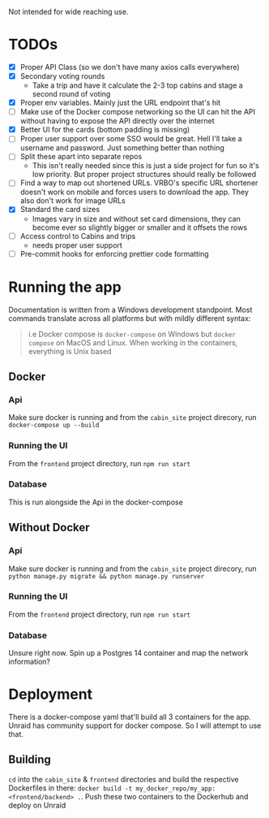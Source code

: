 Not intended for wide reaching use.

# TODOs

- [X] Proper API Class (so we don't have many axios calls everywhere)
- [X] Secondary voting rounds
  - Take a trip and have it calculate the 2-3 top cabins and stage a second round of voting
- [X] Proper env variables. Mainly just the URL endpoint that's hit
- [ ] Make use of the Docker compose networking so the UI can hit the API without having to expose the API directly over the internet
- [X] Better UI for the cards (bottom padding is missing)
- [ ] Proper user support over some SSO would be great. Hell I'll take a username and password. Just something better than nothing
- [ ] Split these apart into separate repos
  - This isn't really needed since this is just a side project for fun so it's low priority. But proper project structures should really be followed
- [ ] Find a way to map out shortened URLs. VRBO's specific URL shortener doesn't work on mobile and forces users to download the app. They also don't work for image URLs
- [X] Standard the card sizes
  - Images vary in size and without set card dimensions, they can become ever so slightly bigger or smaller and it offsets the rows
- [ ] Access control to Cabins and trips
  - needs proper user support
- [ ] Pre-commit hooks for enforcing prettier code formatting

# Running the app

Documentation is written from a Windows development standpoint. Most commands translate across all platforms but with mildly different syntax:
> i.e Docker compose is `docker-compose` on Windows but `docker compose` on MacOS and Linux. When working in the containers, everything is Unix based

## Docker

### Api

Make sure docker is running and from the `cabin_site` project direcory, run `docker-compose up --build`

### Running the UI

From the `frontend` project directory, run `npm run start`

### Database

This is run alongside the Api in the docker-compose

## Without Docker

### Api

Make sure docker is running and from the `cabin_site` project direcory, run `python manage.py migrate && python manage.py runserver`

### Running the UI

From the `frontend` project directory, run `npm run start`

### Database

Unsure right now. Spin up a Postgres 14 container and map the network information?

# Deployment

There is a docker-compose yaml that'll build all 3 containers for the app. Unraid has community support for docker
compose. So I will attempt to use that.

## Building
`cd` into the `cabin_site` & `frontend` directories and build the respective Dockerfiles in there: `docker build -t my_docker_repo/my_app:<frontend/backend> .`. Push these two containers to the Dockerhub and deploy on Unraid
